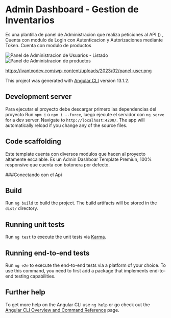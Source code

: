 # Admin Dashboard - Gestion de Inventarios

Es una plantilla de panel de Administracion que realiza peticiones al API () , Cuenta con modulo de Login con Autenticacion y Autorizaciones mediante Token.
Cuenta con modulo de productos 


![Panel de Administracion de Usuarios - Listado](https://ivantxodev.com/wp-content/uploads/2023/02/panel-user.png)
![Panel de Administracion de productos](https://ivantxodev.com/wp-content/uploads/2023/02/admin-panel.png)

https://ivantxodev.com/wp-content/uploads/2023/02/panel-user.png

This project was generated with [Angular CLI](https://github.com/angular/angular-cli) version 13.1.2.




## Development server

Para ejecutar el proyecto debe descargar primero las  dependencias del proyecto Run `npm i` o `npm i --force`, luego ejecute el servidor con  `ng serve` for a dev server. Navigate to `http://localhost:4200/`. The app will automatically reload if you change any of the source files.

## Code scaffolding

Este template cuenta con diversos modulos que hacen al proyecto altamente escalable.
Es un Admin Dashboar Template  Premiun, 100% responsive que cuenta con botonera por defecto.



###Conectando con el Api



## Build

Run `ng build` to build the project. The build artifacts will be stored in the `dist/` directory.

## Running unit tests

Run `ng test` to execute the unit tests via [Karma](https://karma-runner.github.io).

## Running end-to-end tests

Run `ng e2e` to execute the end-to-end tests via a platform of your choice. To use this command, you need to first add a package that implements end-to-end testing capabilities.

## Further help

To get more help on the Angular CLI use `ng help` or go check out the [Angular CLI Overview and Command Reference](https://angular.io/cli) page.

